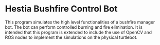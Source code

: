 # Hestia Bushfire Control Bot
This program simulates the high level functionalities of a bushfire manager bot. 
The bot can perform controlled burning and fire elimination.
It is intended that this program is extended to include the use of OpenCV and ROS nodes to implement the simulations on the physical turtlebot.
